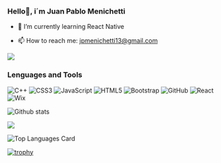 ### Hello👋, i´m Juan Pablo Menichetti 


- 🌱 I’m currently learning React Native

- 📫 How to reach me: jpmenichetti13@gmail.com


![](https://komarev.com/ghpvc/?username=JuanMeni&color=blueviolet&style=for-the-badge)


### Lenguages and Tools

![C++](https://img.shields.io/badge/c++-%2300599C.svg?style=for-the-badge&logo=c%2B%2B&logoColor=white)
![CSS3](https://img.shields.io/badge/css3-%231572B6.svg?style=for-the-badge&logo=css3&logoColor=white)
![JavaScript](https://img.shields.io/badge/javascript-%23323330.svg?style=for-the-badge&logo=javascript&logoColor=%23F7DF1E)
![HTML5](https://img.shields.io/badge/html5-%23E34F26.svg?style=for-the-badge&logo=html5&logoColor=white)
![Bootstrap](https://img.shields.io/badge/bootstrap-%23563D7C.svg?style=for-the-badge&logo=bootstrap&logoColor=white)
![GitHub](https://img.shields.io/badge/github-%23121011.svg?style=for-the-badge&logo=github&logoColor=white)
![React](https://img.shields.io/badge/react-%2320232a.svg?style=for-the-badge&logo=react&logoColor=%2361DAFB)
![Wix](https://img.shields.io/badge/wix-000?style=for-the-badge&logo=wix&logoColor=white)


![Github stats](https://github-readme-stats.vercel.app/api?username=JuanMeni&theme=onedark&show_icons=true&count_private=true)


<img src="https://github-readme-streak-stats.herokuapp.com/?user=JuanMeni&theme=onedark"/>


![Top Languages Card](https://github-readme-stats.vercel.app/api/top-langs/?username=JuanMeni&theme=onedark&layout=compact)


[![trophy](https://github-profile-trophy.vercel.app/?username=JuanMeni&theme=onedark)](https://github.com/ryo-ma/github-profile-trophy)

<!--
**JuanMeni/JuanMeni** is a ✨ _special_ ✨ repository because its `README.md` (this file) appears on your GitHub profile.

Here are some ideas to get you started:

- 🔭 I’m currently working on ...
- 🌱 I’m currently learning ...
- 👯 I’m looking to collaborate on ...
- 🤔 I’m looking for help with ...
- 💬 Ask me about ...
- 📫 How to reach me: ...
- 😄 Pronouns: ...
- ⚡ Fun fact: ...
-->
